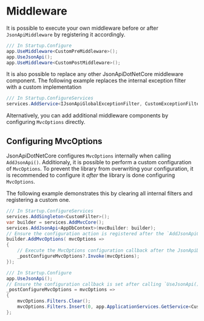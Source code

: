 # Middleware

It is possible to execute your own middleware before or after `JsonApiMiddleware` by registering it accordingly.

```c#
/// In Startup.Configure
app.UseMiddleware<CustomPreMiddleware>();
app.UseJsonApi();
app.UseMiddleware<CustomPostMiddleware>();
```

It is also possible to replace any other JsonApiDotNetCore middleware component. The following example replaces the internal exception filter with a custom implementation
```c#
/// In Startup.ConfigureServices
services.AddService<IJsonApiGlobalExceptionFilter, CustomExceptionFilter>()
```

Alternatively, you can add additional middleware components by configuring `MvcOptions` directly.

## Configuring MvcOptions

JsonApiDotNetCore configures `MvcOptions` internally when calling `AddJsonApi()`. Additionaly, it is possible to perform a custom configuration of `MvcOptions`. To prevent the library from overwriting your configuration, it is recommended to configure it *after* the library is done configuring `MvcOptions`.

The following example demonstrates this by clearing all internal filters and registering a custom one.
```c#
/// In Startup.ConfigureServices
services.AddSingleton<CustomFilter>();
var builder = services.AddMvcCore();
services.AddJsonApi<AppDbContext>(mvcBuilder: builder);
// Ensure the configuration action is registered after the `AddJsonApiCall`.
builder.AddMvcOptions( mvcOptions =>
{
    // Execute the MvcOptions configuration callback after the JsonApiDotNetCore callback as been executed.
    _postConfigureMvcOptions?.Invoke(mvcOptions);
});

/// In Startup.Configure
app.UseJsonApi();
// Ensure the configuration callback is set after calling `UseJsonApi()`.
_postConfigureMvcOptions = mvcOptions => 
{ 
    mvcOptions.Filters.Clear();
    mvcOptions.Filters.Insert(0, app.ApplicationServices.GetService<CustomFilter>());
};
```
